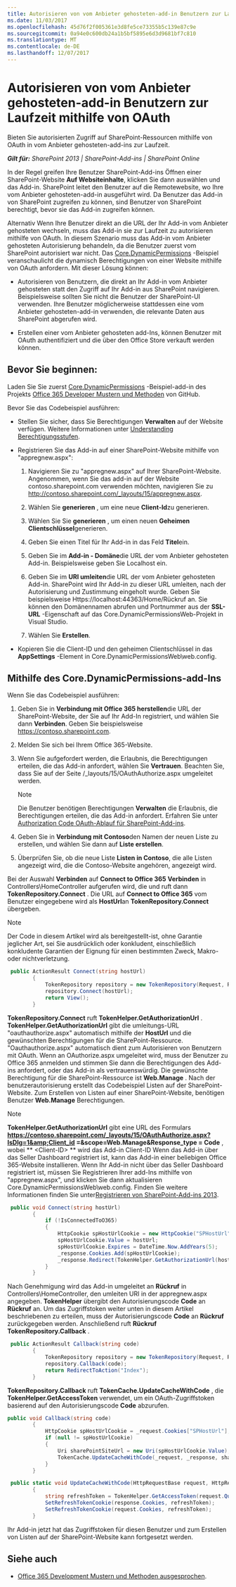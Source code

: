 ```yaml
---
title: Autorisieren von vom Anbieter gehosteten-add-in Benutzern zur Laufzeit mithilfe von OAuth
ms.date: 11/03/2017
ms.openlocfilehash: 45d76f2f005361e3d8fe5ce73355b5c139e87c9e
ms.sourcegitcommit: 0a94e0c600db24a1b5bf5895e6d3d9681bf7c810
ms.translationtype: MT
ms.contentlocale: de-DE
ms.lasthandoff: 12/07/2017
---
```

# <a name="authorize-provider-hosted-add-in-users-at-run-time-by-using-oauth"></a>Autorisieren von vom Anbieter gehosteten-add-in Benutzern zur Laufzeit mithilfe von OAuth

Bieten Sie autorisierten Zugriff auf SharePoint-Ressourcen mithilfe von OAuth in vom Anbieter gehosteten-add-ins zur Laufzeit.

_**Gilt für:** SharePoint 2013 | SharePoint-Add-ins | SharePoint Online_

In der Regel greifen Ihre Benutzer SharePoint-Add-ins Öffnen einer SharePoint-Website **Auf Websiteinhalte**, klicken Sie dann auswählen und das Add-in. SharePoint leitet den Benutzer auf die Remotewebsite, wo Ihre vom Anbieter gehosteten-add-in ausgeführt wird. Da Benutzer das Add-in von SharePoint zugreifen zu können, sind Benutzer von SharePoint berechtigt, bevor sie das Add-in zugreifen können.

Alternativ Wenn Ihre Benutzer direkt an die URL der Ihr Add-in vom Anbieter gehosteten wechseln, muss das Add-in sie zur Laufzeit zu autorisieren mithilfe von OAuth. In diesem Szenario muss das Add-in vom Anbieter gehosteten Autorisierung behandeln, da die Benutzer zuerst vom SharePoint autorisiert war nicht. Das [Core.DynamicPermissions](https://github.com/SharePoint/PnP/tree/dev/Samples/Core.DynamicPermissions) -Beispiel veranschaulicht die dynamisch Berechtigungen von einer Website mithilfe von OAuth anfordern.
Mit dieser Lösung können:

- Autorisieren von Benutzern, die direkt an Ihr Add-in vom Anbieter gehosteten statt den Zugriff auf Ihr Add-in aus SharePoint navigieren. Beispielsweise sollten Sie nicht die Benutzer der SharePoint-UI verwenden. Ihre Benutzer möglicherweise stattdessen eine vom Anbieter gehosteten-add-in verwenden, die relevante Daten aus SharePoint abgerufen wird.
    
- Erstellen einer vom Anbieter gehosteten add-Ins, können Benutzer mit OAuth authentifiziert und die über den Office Store verkauft werden können.
    
## <a name="before-you-begin"></a>Bevor Sie beginnen:

Laden Sie Sie zuerst [Core.DynamicPermissions](https://github.com/SharePoint/PnP/tree/dev/Samples/Core.DynamicPermissions) -Beispiel-add-in des Projekts [Office 365 Developer Mustern und Methoden](https://github.com/SharePoint/PnP/tree/dev) von GitHub.

Bevor Sie das Codebeispiel ausführen: 

- Stellen Sie sicher, dass Sie Berechtigungen **Verwalten** auf der Website verfügen. Weitere Informationen unter [Understanding Berechtigungsstufen](https://support.office.com/article/Understanding-permission-levels-87ECBB0E-6550-491A-8826-C075E4859848).
    
- Registrieren Sie das Add-in auf einer SharePoint-Website mithilfe von "appregnew.aspx": 
    
    1. Navigieren Sie zu "appregnew.aspx" auf Ihrer SharePoint-Website. Angenommen, wenn Sie das add-in auf der Website contoso.sharepoint.com verwenden möchten, navigieren Sie zu http://contoso.sharepoint.com/_layouts/15/appregnew.aspx.
    
    2. Wählen Sie **generieren** , um eine neue **Client-Id**zu generieren.
    
    3. Wählen Sie Sie **generieren** , um einen neuen **Geheimen Clientschlüssel**generieren. 
    
    4. Geben Sie einen Titel für Ihr Add-in in das Feld **Titel**ein.
    
    5. Geben Sie im **Add-in - Domäne**die URL der vom Anbieter gehosteten Add-in. Beispielsweise geben Sie Localhost ein. 
    
    6. Geben Sie im **URI umleiten**die URL der vom Anbieter gehosteten Add-in. SharePoint wird Ihr Add-in zu dieser URL umleiten, nach der Autorisierung und Zustimmung eingeholt wurde. Geben Sie beispielsweise Https://localhost:44363/Home/Rückruf an. Sie können den Domänennamen abrufen und Portnummer aus der **SSL-URL** -Eigenschaft auf das Core.DynamicPermissionsWeb-Projekt in Visual Studio.
    
    7. Wählen Sie **Erstellen**. 
    
- Kopieren Sie die Client-ID und den geheimen Clientschlüssel in das **AppSettings** -Element in Core.DynamicPermissionsWeb\web.config.

## <a name="using-the-coredynamicpermissions-add-in"></a>Mithilfe des Core.DynamicPermissions-add-Ins

Wenn Sie das Codebeispiel ausführen:

1. Geben Sie in **Verbindung mit Office 365 herstellen**die URL der SharePoint-Website, der Sie auf Ihr Add-In registriert, und wählen Sie dann **Verbinden**. Geben Sie beispielsweise https://contoso.sharepoint.com.
    
2. Melden Sie sich bei Ihrem Office 365-Website.
    
3. Wenn Sie aufgefordert werden, die Erlaubnis, die Berechtigungen erteilen, die das Add-in anfordert, wählen Sie **Vertrauen**. Beachten Sie, dass Sie auf der Seite /_layouts/15/OAuthAuthorize.aspx umgeleitet werden. 
    
    > [!NOTE] 
    > Die Benutzer benötigen Berechtigungen **Verwalten** die Erlaubnis, die Berechtigungen erteilen, die das Add-in anfordert. Erfahren Sie unter [Authorization Code OAuth-Ablauf für SharePoint-Add-ins](http://msdn.microsoft.com/library/e89e91c7-ea39-49b9-af5a-7f047a7e2ab7%28Office.15%29.aspx).

4. Geben Sie in **Verbindung mit Contoso**den Namen der neuen Liste zu erstellen, und wählen Sie dann auf **Liste erstellen**.
    
5. Überprüfen Sie, ob die neue Liste **Listen in Contoso**, die alle Listen angezeigt wird, die die Contoso-Website angehören, angezeigt wird. 
    
Bei der Auswahl **Verbinden** auf **Connect to Office 365** **Verbinden** in Controllers\HomeController aufgerufen wird, die und ruft dann **TokenRepository.Connect** . Die URL auf **Connect to Office 365** vom Benutzer eingegebene wird als **HostUrl**an **TokenRepository.Connect** übergeben.

> [!NOTE] 
> Der Code in diesem Artikel wird als bereitgestellt-ist, ohne Garantie jeglicher Art, sei Sie ausdrücklich oder konkludent, einschließlich konkludente Garantien der Eignung für einen bestimmten Zweck, Makro- oder nichtverletzung.

```C#
 public ActionResult Connect(string hostUrl)
        {
            TokenRepository repository = new TokenRepository(Request, Response);
            repository.Connect(hostUrl);
            return View();            
        }
```

**TokenRepository.Connect** ruft **TokenHelper.GetAuthorizationUrl** . **TokenHelper.GetAuthorizationUrl** gibt die umleitungs-URL "oauthauthorize.aspx" automatisch mithilfe der **HostUrl** und die gewünschten Berechtigungen für die SharePoint-Ressource. "Oauthauthorize.aspx" automatisch dient zum Autorisieren von Benutzern mit OAuth. Wenn an OAuthorize.aspx umgeleitet wird, muss der Benutzer zu Office 365 anmelden und stimmen Sie dann die Berechtigungen des Add-ins anfordert, oder das Add-in als vertrauenswürdig. Die gewünschte Berechtigung für die SharePoint-Ressource ist **Web.Manage** . Nach der benutzerautorisierung erstellt das Codebeispiel Listen auf der SharePoint-Website. Zum Erstellen von Listen auf einer SharePoint-Website, benötigen Benutzer **Web.Manage** Berechtigungen.

> [!NOTE] 
> **TokenHelper.GetAuthorizationUrl** gibt eine URL des Formulars **https://contoso.sharepoint.com/_layouts/15/OAuthAuthorize.aspx?IsDlg=1&amp;Client_id =<Client ID>&amp;scope=Web.Manage&amp;Response_type = Code** , wobei ** &lt;Client-ID&gt; ** wird das Add-in Client-ID Wenn das Add-in über das Seller Dashboard registriert ist, kann das Add-in einer beliebigen Office 365-Website installieren. Wenn Ihr Add-in nicht über das Seller Dashboard registriert ist, müssen Sie Registrieren Ihrer add-Ins mithilfe von "appregnew.aspx", und klicken Sie dann aktualisieren Core.DynamicPermissionsWeb\web.config. Finden Sie weitere Informationen finden Sie unter[Registrieren von SharePoint-Add-ins 2013](http://msdn.microsoft.com/library/be41a5dc-2af9-4fd9-bf4e-ad6dfa849524%28Office.15%29.aspx).

```C#
 public void Connect(string hostUrl)
        {
            if (!IsConnectedToO365)
            {
                HttpCookie spHostUrlCookie = new HttpCookie("SPHostUrl");
                spHostUrlCookie.Value = hostUrl;
                spHostUrlCookie.Expires = DateTime.Now.AddYears(5);
                _response.Cookies.Add(spHostUrlCookie);
                _response.Redirect(TokenHelper.GetAuthorizationUrl(hostUrl, "Web.Manage"));
            }
        }
```

Nach Genehmigung wird das Add-in umgeleitet an **Rückruf** in Controllers\HomeController, den umleiten URI in der appregnew.aspx angegeben. **TokenHelper** übergibt den Autorisierungscode **Code** an **Rückruf** an. Um das Zugriffstoken weiter unten in diesem Artikel beschriebenen zu erteilen, muss der Autorisierungscode **Code** an **Rückruf** zurückgegeben werden. Anschließend ruft **Rückruf** **TokenRepository.Callback** .

```C#
 public ActionResult Callback(string code)
        {
            TokenRepository repository = new TokenRepository(Request, Response);
            repository.Callback(code);
            return RedirectToAction("Index");
        }
```

**TokenRepository.Callback** ruft **TokenCache.UpdateCacheWithCode** , die **TokenHelper.GetAccessToken** verwendet, um ein OAuth-Zugriffstoken basierend auf den Autorisierungscode **Code** abzurufen.

```C#
public void Callback(string code)
        {
            HttpCookie spHostUrlCookie = _request.Cookies["SPHostUrl"];
            if (null != spHostUrlCookie)
            {
                Uri sharePointSiteUrl = new Uri(spHostUrlCookie.Value);
                TokenCache.UpdateCacheWithCode(_request, _response, sharePointSiteUrl);
            }
        }
```

```C#
 public static void UpdateCacheWithCode(HttpRequestBase request, HttpResponseBase response, Uri targetUri)
        {
            string refreshToken = TokenHelper.GetAccessToken(request.QueryString["code"], "00000003-0000-0ff1-ce00-000000000000", targetUri.Authority, TokenHelper.GetRealmFromTargetUrl(targetUri), new Uri(request.Url.GetLeftPart(UriPartial.Path))).RefreshToken;
            SetRefreshTokenCookie(response.Cookies, refreshToken);
            SetRefreshTokenCookie(request.Cookies, refreshToken);
        }
```

Ihr Add-in jetzt hat das Zugriffstoken für diesen Benutzer und zum Erstellen von Listen auf der SharePoint-Website kann fortgesetzt werden. 

## <a name="see-also"></a>Siehe auch
<a name="bk_addresources"> </a>

- [Office 365 Development Mustern und Methoden ausgesprochen](Office-365-development-patterns-and-practices-solution-guidance.md).
    
